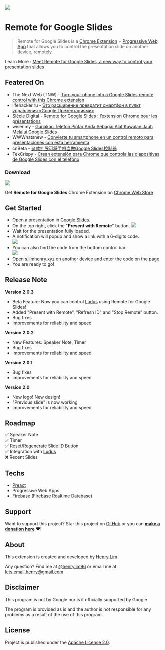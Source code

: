 ![](https://i.imgur.com/R9nLK8w.jpg)

# Remote for Google Slides

> Remote for Google Slides is a [Chrome Extension]() + [Progressive Web App]() that allows you to control the presentation slide on another device, remotely.

Learn More : [Meet Remote for Google Slides, a new way to control your presentation slides](https://medium.com/@limhenry/meet-remote-for-google-slides-a-new-way-to-control-your-presentation-slides-c54a6b688674)

## Featered On
 - The Next Web (TNW) - [Turn your phone into a Google Slides remote control with this Chrome extension](https://thenextweb.com/apps/2017/12/04/turn-your-phone-into-a-google-slides-remote-control-with-this-chrome-extension/)
  - lifehacker.ru - [Это расширение превратит смартфон в пульт управления «Google Презентациями»](https://lifehacker.ru/2017/12/05/google-slides-remote-control/)
  - Siècle Digital - [Remote for Google Slides : l’extension Chrome pour les présentations](https://siecledigital.fr/2017/12/05/remote-google-slides-extension-chrome-pour-les-presentations/)
  - wiser.my - [Gunakan Telefon Pintar Anda Sebagai Alat Kawalan Jauh Melalui Google Slides](https://wiser.my/gunakan-telefon-pintar-anda-sebagai-alat-kawalan-jauh-melalui-google-slides/)
  - WWWhatsnew - [Convierte tu smartphone en un control remoto para presentaciones con esta herramienta](https://wwwhatsnew.com/2017/12/04/convierte-tu-smartphone-en-un-control-remoto-para-presentaciones-con-esta-herramienta/)
  - cnBeta - [这款扩展可将手机当做Google Slides控制器](http://www.cnbeta.com/articles/tech/676409.htm)
  - TekCrispy - [Crean extensión para Chrome que controla las diapositivas de Google Slides con el teléfono](https://www.tekcrispy.com/2017/12/06/extension-chrome-diapositivas-google-slides/)

### Download
[![](http://i.imgur.com/xFuWEDa.png)](https://chrome.google.com/webstore/detail/google-slides-remote/pojijacppbhikhkmegdoechbfiiibppi?utm_source=github)

Get **Remote for Google Slides** Chrome Extension on [Chrome Web Store](https://chrome.google.com/webstore/detail/google-slides-remote/pojijacppbhikhkmegdoechbfiiibppi?utm_source=github)

## Get Started
 - Open a presentation in [Google Slides](https://slides.google.com/).
 - On the top right, click the "**Present with Remote**" button.
![](https://i.imgur.com/f2izVfl.png)
 - Wait for the presentation fully loaded.
 - A notification will popup and show a link with a 6-digits code.  
![](https://i.imgur.com/vDRTaoY.png)  
 - You can also find the code from the bottom control bar.  
![](https://i.imgur.com/MQAg496.png)  
 - Open [s.limhenry.xyz](https://slides.limhenry.xyz) on another device and enter the code on the page
 - You are ready to go!

## Release Note
**Version 2.0.3** 
 - Beta Feature: Now you can control [Ludus](https://ludus.one/) using Remote for Google Slides!
 - Added "Present with Remote", "Refresh ID" and "Stop Remote" button.
 - Bug fixes  
 - Improvements for reliability and speed 

**Version 2.0.2** 
 - New Features: Speaker Note, Timer
 - Bug fixes  
 - Improvements for reliability and speed  

**Version 2.0.1** 
 - Bug fixes  
 - Improvements for reliability and speed  
 
**Version 2.0**  
 - New logo! New design!  
 - "Previous slide" is now working  
 - Improvements for reliability and speed  
 
## Roadmap
 :white_check_mark: Speaker Note  
 :white_check_mark: Timer  
 :white_check_mark: Reset/Regenerate Slide ID Button  
 :white_check_mark: Integration with [Ludus](https://ludus.one/)  
 :x: Recent Slides  
 
## Techs
 - [Preact](https://preactjs.com/)  
 - Progressive Web Apps  
 - [Firebase](https://firebase.google.com) (Firebase Realtime Database)  

## Support
Want to support this project? Star this project on [GitHub](https://github.com/limhenry/slide/) or you can [**make a donation here**](https://www.paypal.me/henrylim96) :heart:!

## About
This extension is created and developed by [Henry Lim](https://limhenry.xyz)

Any question? Find me at [@henrylim96](https://twitter.com/henrylim96) or email me at [lets.email.henry@gmail.com](mailto:lets.email.henry@gmail.com)

## Disclaimer
This program is not by Google nor is it officially supported by Google

The program is provided as is and the author is not responsible for any problems as a result of the use of this program.

## License
Project is published under the [Apache License 2.0](LICENSE).
